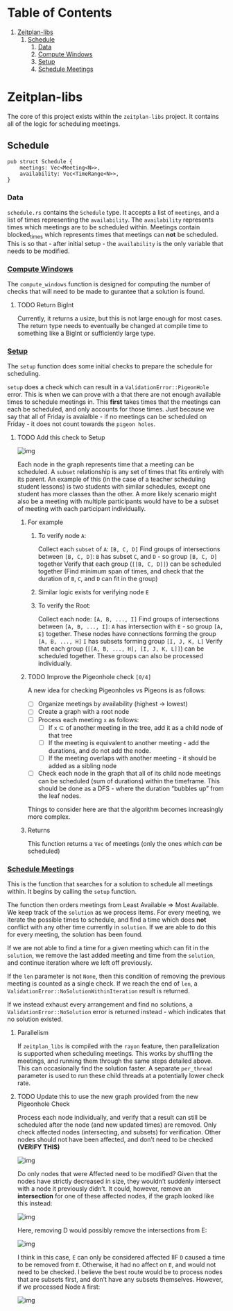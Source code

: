
# Table of Contents

1.  [Zeitplan-libs](#org572a9a6)
    1.  [Schedule](#orgc7f6f11)
        1.  [Data](#orgc585fe4)
        2.  [Compute Windows](#orgf36de6a)
        3.  [Setup](#orgc408fef)
        4.  [Schedule Meetings](#org282d82c)



<a id="org572a9a6"></a>

# Zeitplan-libs

The core of this project exists within the `zeitplan-libs` project. It contains all of the logic for scheduling meetings.


<a id="orgc7f6f11"></a>

## Schedule

    pub struct Schedule {
        meetings: Vec<Meeting<N>>,
        availability: Vec<TimeRange<N>>,
    }


<a id="orgc585fe4"></a>

### Data

`schedule.rs` contains the `Schedule` type. It accepts a list of `meetings`, and a list of times representing the `availability`. The `availability` represents times which meetings are to be scheduled within. Meetings contain blocked<sub>times</sub> which represents times that meetings can **not** be scheduled. This is so that - after initial setup - the `availability` is the only variable that needs to be modified.


<a id="orgf36de6a"></a>

### [Compute Windows](zeitplan-libs/src/schedule.rs)

The `compute_windows` function is designed for computing the number of checks that will need to be made to gurantee that a solution is found.

1.  TODO Return BigInt

    Currently, it returns a usize, but this is not large enough for most cases. The return type needs to eventually be changed at compile time to something like a BigInt or sufficiently large type.


<a id="orgc408fef"></a>

### [Setup](zeitplan-libs/src/schedule.rs)

The `setup` function does some initial checks to prepare the schedule for scheduling.

`setup` does a check which can result in a `ValidationError::PigeonHole` error. This is when we can prove with a that there are not enough available times to schedule meetings in. This **first** takes times that the meetings can each be scheduled, and only accounts for those times.
Just because we say that all of Friday is avaialble - if no meetings can be scheduled on Friday - it does not count towards the `pigeon holes`.

1.  TODO Add this check to Setup

    ![img](Meeting_Graph.png)
    
    Each node in the graph represents time that a meeting can be scheduled. A `subset` relationship is any set of times that fits entirely with its parent. An example of this (in the case of a teacher scheduling student lessons) is two students with similar schedules, except one student has more classes than the other. A more likely scenario might also be a meeting with multiple participants would have to be a subset of meeting with each participant individually.
    
    1.  For example
    
        1.  To verify node `A`:
        
            Collect each `subset` of `A`: `[B, C, D]`
            Find groups of intersections between `[B, C, D]`:
                `B` has subset `C`, and `D` - so group `[B, C, D]` together
            Verify that each group (`[[B, C, D]]`) can be scheduled together (Find minimum span of times, and check that the duration of `B`, `C`, and `D` can fit in the group)
        
        2.  Similar logic exists for verifying node `E`
        
        3.  To verify the Root:
        
            Collect each node: `[A, B, ..., I]`
            Find groups of intersections between `[A, B, ..., I]`:
                `A` has intersection with `E` - so group `[A, E]` together. These nodes have connections forming the group `[A, B, ..., H]`
                `I` has subsets forming group `[I, J, K, L]`
            Verify that each group (`[[A, B, ..., H], [I, J, K, L]]`) can be scheduled together.
            These groups can also be processed individually.
    
    2.  TODO Improve the Pigeonhole check <code>[0/4]</code>
    
        A new idea for checking Pigeonholes vs Pigeons is as follows:
        
        -   [ ] Organize meetings by availability (highest -> lowest)
        -   [ ] Create a graph with a root node
        -   [ ] Process each meeting `x` as follows:
            -   [ ] If `x` &sub; of another meeting in the tree, add it as a child node of that tree
            -   [ ] If the meeting is equivalent to another meeting - add the durations, and do not add the node.
            -   [ ] If the meeting overlaps with another meeting - it should be added as a sibling node
        -   [ ] Check each node in the graph that all of its child node meetings can be scheduled (sum of durations) within the timeframe. This should be done as a DFS - where the duration &ldquo;bubbles up&rdquo; from the leaf nodes.
        
        Things to consider here are that the algorithm becomes increasingly more complex.
    
    3.  Returns
    
        This function returns a `Vec` of meetings (only the ones which *can* be scheduled)


<a id="org282d82c"></a>

### [Schedule Meetings](zeitplan-libs/src/schedule.rs)

This is the function that searches for a solution to schedule all meetings within. It begins by calling the `setup` function.

The function then orders meetings from Least Available &rArr; Most Available. We keep track of the `solution` as we process items. For every meeting, we iterate the possible times to schedule, and find a time which does **not** conflict with any other time currently in `solution`. If we are able to do this for every meeting, the solution has been found.

If we are not able to find a time for a given meeting which can fit in the `solution`, we remove the last added meeting and time from the `solution`, and continue iteration where we left off previously.

If the `len` parameter is not `None`, then this condition of removing the previous meeting is counted as a single check. If we reach the end of `len`, a `ValidationError::NoSolutionWithinIteration` result is returned.

If we instead exhaust every arrangement and find no solutions, a `ValidationError::NoSolution` error is returned instead - which indicates that no solution existed.

1.  Parallelism

    If `zeitplan_libs` is compiled with the `rayon` feature, then parallelization is supported when scheduling meetings. This works by shuffling the meetings, and running them through the same steps detailed above. This can occasionally find the solution faster. A separate `per_thread` parameter is used to run these child threads at a potentially lower check rate.

2.  TODO Update this to use the new graph provided from the new Pigeonhole Check

    Process each node individually, and verify that a result can still be scheduled after the node (and new updated times) are removed.
    Only check affected nodes (intersecting, and subsets) for verification. Other nodes should not have been affected, and don&rsquo;t need to be checked **(VERIFY THIS)**
    
    ![img](Meeting_Graph_Removed.png)
    
    Do only nodes that were Affected need to be modified?
    Given that the nodes have strictly decreased in size, they wouldn&rsquo;t suddenly intersect with a node it previously didn&rsquo;t. It could, however, remove an **intersection** for one of these affected nodes, if the graph looked like this instead:
    
    ![img](Meeting_Graph_Altered.png)
    
    Here, removing D would possibly remove the intersections from E:
    
    ![img](Meeting_Graph_Altered_Removed.png)
    
    I think in this case, `E` can only be considered affected IIF `D` caused a time to be removed from `E`. Otherwise, it had no affect on `E`, and would not need to be checked.
    I believe the best route would be to process nodes that are subsets first, and don&rsquo;t have any subsets themselves. However, if we processed Node `A` first:
    
    ![img](Meeting_Graph_Backwards_Reverse.png)

